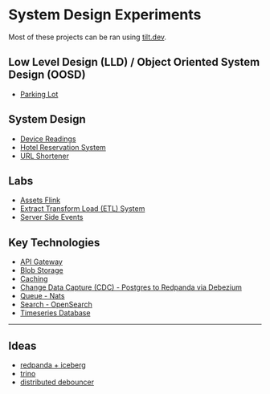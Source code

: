 # System Design Experiments

Most of these projects can be ran using [tilt.dev](https://tilt.dev/).

## Low Level Design (LLD) / Object Oriented System Design (OOSD)

- [Parking Lot](./labs/parking-garage/)

## System Design

- [Device Readings](./labs/device-readings/)
- [Hotel Reservation System](./labs/hotel-reservation/)
- [URL Shortener](./labs/url-shortener/)

## Labs

- [Assets Flink](./labs/assets-flink/)
- [Extract Transform Load (ETL) System](./labs/etl/)
- [Server Side Events](./labs/server-side-events/)

## Key Technologies

- [API Gateway](./key-technologies/api-gateway/)
- [Blob Storage](./key-technologies/blob-storage/)
- [Caching](./key-technologies/caching/)
- [Change Data Capture (CDC) - Postgres to Redpanda via Debezium](./key-technologies/change-data-capture/pg-redpanda/)
- [Queue - Nats](./key-technologies/queue/nats/)
- [Search - OpenSearch](./key-technologies/search/opensearch/)
- [Timeseries Database](./key-technologies/timeseries/)
<!-- TODO: - [Distributed Locks](./key-technologies/distributed-locks/) -->
<!-- TODO: - [RMDBS](./key-technologies/rmdb/) -->
<!-- TODO: - [Streaming](./key-technologies/streaming/) -->

---

## Ideas

- [redpanda + iceberg](https://docs.redpanda.com/redpanda-labs/docker-compose/iceberg/)
- [trino](https://trino.io/)
- [distributed debouncer](https://redis.io/docs/latest/operate/oss_and_stack/management/scaling/)
